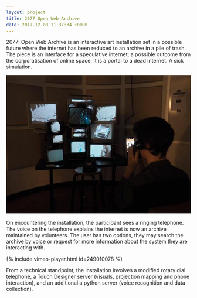 ```yaml
---
layout: project
title: 2077 Open Web Archive
date: 2017-12-08 11:37:34 +0000
---
```


2077: Open Web Archive is an interactive art installation set in a possible future where the internet has been reduced to an archive in a pile of trash. The piece is an interface for a speculative internet; a possible outcome from the corporatisation of online space. It is a portal to a dead internet. A sick simulation.

![](/assets/2077/1.jpg)

On encountering the installation, the participant sees a ringing telephone. The voice on the telephone explains the internet is now an archive maintained by volunteers. The user has two options, they may search the archive by voice or request for more information about the system they are interacting with.

{% include vimeo-player.html id=249010078 %}


From a technical standpoint, the installation involves a modified rotary dial telephone, a Touch Designer server (visuals, projection mapping and phone interaction), and an additional a python server (voice recognition and data collection).
